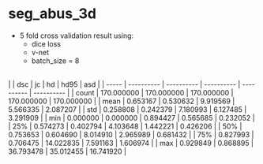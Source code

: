 # seg_abus_3d

- 5 fold cross validation result using:
  - dice loss
  - v-net 
  - batch\_size = 8 

<br>
|       | dsc        | jc         | hd         | hd95       | asd        |
| ----- | ---------- | ---------- | ---------- | ---------- | ---------- |
| count | 170.000000 | 170.000000 | 170.000000 | 170.000000 | 170.000000 |
| mean  | 0.653167   | 0.530632   | 9.919569   | 5.566335   | 2.087207   |
| std   | 0.258808   | 0.242379   | 7.180993   | 6.127485   | 3.291909   |
| min   | 0.000000   | 0.000000   | 0.894427   | 0.565685   | 0.232052   |
| 25%   | 0.574273   | 0.402794   | 4.103648   | 1.442221   | 0.426206   |
| 50%   | 0.753653   | 0.604690   | 8.014910   | 2.965989   | 0.681432   |
| 75%   | 0.827993   | 0.706475   | 14.022835  | 7.591163   | 1.606974   |
| max   | 0.929849   | 0.868895   | 36.793478  | 35.012455  | 16.741920  |
